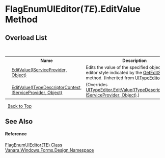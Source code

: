 # FlagEnumUIEditor(*TE*).EditValue Method 
 


## Overload List
&nbsp;<table><tr><th></th><th>Name</th><th>Description</th></tr><tr><td>![Public method](media/pubmethod.gif "Public method")</td><td><a href="http://msdn2.microsoft.com/en-us/library/2z11414w" target="_blank">EditValue(IServiceProvider, Object)</a></td><td>
Edits the value of the specified object using the editor style indicated by the <a href="http://msdn2.microsoft.com/en-us/library/tcy8b8za" target="_blank">GetEditStyle()</a> method.
 (Inherited from <a href="http://msdn2.microsoft.com/en-us/library/92s1974b" target="_blank">UITypeEditor</a>.)</td></tr><tr><td>![Public method](media/pubmethod.gif "Public method")</td><td><a href="f6153866-1d4e-97f0-5880-8c08455fcbb8">EditValue(ITypeDescriptorContext, IServiceProvider, Object)</a></td><td> (Overrides <a href="http://msdn2.microsoft.com/en-us/library/yezs56kx" target="_blank">UITypeEditor.EditValue(ITypeDescriptorContext, IServiceProvider, Object)</a>.)</td></tr></table>&nbsp;
<a href="#flagenumuieditor(*te*).editvalue-method">Back to Top</a>

## See Also


#### Reference
<a href="9c260323-9c97-6263-f5af-8e72a1582603">FlagEnumUIEditor(TE) Class</a><br /><a href="47183544-7c44-c1e2-cf57-c68e49a55933">Vanara.Windows.Forms.Design Namespace</a><br />
